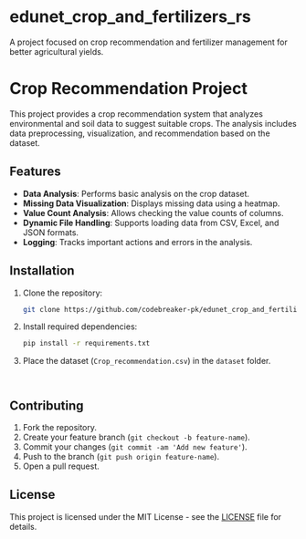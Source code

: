 # edunet_crop_and_fertilizers_rs
A project focused on crop recommendation and fertilizer management for better agricultural yields.
# Crop Recommendation Project

This project provides a crop recommendation system that analyzes environmental and soil data to suggest suitable crops. The analysis includes data preprocessing, visualization, and recommendation based on the dataset.

## Features
- **Data Analysis**: Performs basic analysis on the crop dataset.
- **Missing Data Visualization**: Displays missing data using a heatmap.
- **Value Count Analysis**: Allows checking the value counts of columns.
- **Dynamic File Handling**: Supports loading data from CSV, Excel, and JSON formats.
- **Logging**: Tracks important actions and errors in the analysis.

## Installation

1. Clone the repository:
    ```bash
    git clone https://github.com/codebreaker-pk/edunet_crop_and_fertilizers_rs.git
    ```

2. Install required dependencies:
    ```bash
    pip install -r requirements.txt
    ```

3. Place the dataset (`Crop_recommendation.csv`) in the `dataset` folder.


    ```


## Contributing

1. Fork the repository.
2. Create your feature branch (`git checkout -b feature-name`).
3. Commit your changes (`git commit -am 'Add new feature'`).
4. Push to the branch (`git push origin feature-name`).
5. Open a pull request.

## License

This project is licensed under the MIT License - see the [LICENSE](LICENSE) file for details.
